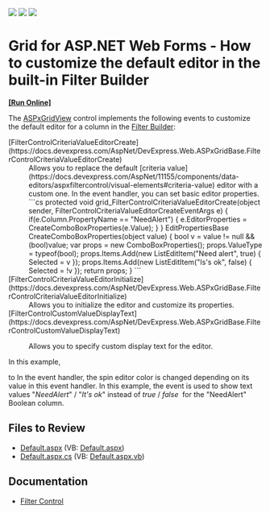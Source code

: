 <!-- default badges list -->
![](https://img.shields.io/endpoint?url=https://codecentral.devexpress.com/api/v1/VersionRange/128533794/15.2.4%2B)
[![](https://img.shields.io/badge/Open_in_DevExpress_Support_Center-FF7200?style=flat-square&logo=DevExpress&logoColor=white)](https://supportcenter.devexpress.com/ticket/details/T300124)
[![](https://img.shields.io/badge/📖_How_to_use_DevExpress_Examples-e9f6fc?style=flat-square)](https://docs.devexpress.com/GeneralInformation/403183)
<!-- default badges end -->

# Grid for ASP.NET Web Forms - How to customize the default editor in the built-in Filter Builder
<!-- run online -->
**[[Run Online]](https://codecentral.devexpress.com/t300124/)**
<!-- run online end -->

The [ASPxGridView](https://docs.devexpress.com/AspNet/DevExpress.Web.ASPxGridView) control implements the following events to customize the default editor for a column in the [Filter Builder](https://docs.devexpress.com/AspNet/5138/components/grid-view/concepts/filter-data/filter-control):

<dl>
  <dt>[FilterControlCriteriaValueEditorCreate](https://docs.devexpress.com/AspNet/DevExpress.Web.ASPxGridBase.FilterControlCriteriaValueEditorCreate)</dt>
  <dd>Allows you to replace the default [criteria value](https://docs.devexpress.com/AspNet/11155/components/data-editors/aspxfiltercontrol/visual-elements#criteria-value) editor with a custom one. In the event handler, you can set basic editor properties.
    ```cs
    protected void grid_FilterControlCriteriaValueEditorCreate(object sender, FilterControlCriteriaValueEditorCreateEventArgs e) {
        if(e.Column.PropertyName == "NeedAlert") {
            e.EditorProperties = CreateComboBoxProperties(e.Value);
        }
    }
    EditPropertiesBase CreateComboBoxProperties(object value) {
        bool v = value != null && (bool)value;
        var props = new ComboBoxProperties();
        props.ValueType = typeof(bool);
        props.Items.Add(new ListEditItem("Need alert", true) { Selected = v });
        props.Items.Add(new ListEditItem("Is's ok", false) { Selected = !v });
        return props;
    }
    ```
  </dd>
  <dt>[FilterControlCriteriaValueEditorInitialize](https://docs.devexpress.com/AspNet/DevExpress.Web.ASPxGridBase.FilterControlCriteriaValueEditorInitialize)</dt>
  <dd>Allows you to initialize the editor and customize its properties.</dd>
  <dt>[FilterControlCustomValueDisplayText](https://docs.devexpress.com/AspNet/DevExpress.Web.ASPxGridBase.FilterControlCustomValueDisplayText)</dl>
  <dd>Allows you to specify custom display text for the editor.</dd>
</dl>

In this example, 


 to In the event handler, the spin editor color is changed depending on its value in this event handler.
 In this example, the event is used to show text values "<em>NeedAlert</em>" / "<em>It's ok</em>" instead of <em>true</em> / <em>false</em>  for the "NeedAlert" Boolean column.</p>




## Files to Review

* [Default.aspx](./CS/Default.aspx) (VB: [Default.aspx](./VB/Default.aspx))
* [Default.aspx.cs](./CS/Default.aspx.cs) (VB: [Default.aspx.vb](./VB/Default.aspx.vb))

## Documentation

* [Filter Control](https://docs.devexpress.com/AspNet/5138/components/grid-view/concepts/filter-data/filter-control)
